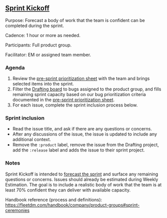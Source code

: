 ## [Sprint Kickoff](https://fleetdm.com/handbook/company/product-groups#sprint-ceremonies) 

Purpose: Forecast a body of work that the team is confident can be completed during the sprint.

Cadence: 1 hour or more as needed.

Participants: Full product group.

Facilitator: EM or assigned team member.

### Agenda
1. Review the [pre-sprint prioritization sheet](https://docs.google.com/spreadsheets/d/1DlSiRv0HVT2ANuBb08knEg_GCCAMEzE1RlKevGCFA20/edit?usp=sharing) with the team and brings selected items into the sprint.
2. Filter the [Drafting board](https://github.com/orgs/fleetdm/projects/67) to bugs assigned to the product group, and fills remaining sprint capacity based on our bug prioritization criteria documented in the [pre-sprint prioritization sheet](https://docs.google.com/spreadsheets/d/1DlSiRv0HVT2ANuBb08knEg_GCCAMEzE1RlKevGCFA20/edit?usp=sharing).
3. For each issue, complete the sprint inclusion process below.

### Sprint inclusion 
- Read the issue title, and ask if there are any questions or concerns.
- After any discussions of the issue, the issue is updated to include any additional context. 
- Remove the `:product` label, remove the issue from the Drafting project, add the `:release` label and adds the issue to their sprint project.

### Notes
Sprint Kickoff is intended to [forecast the sprint](https://www.scrum.org/resources/commitment-vs-forecast) and surface any remaining questions or concerns. Issues should already be estimated during Weekly Estimation. The goal is to include a realistic body of work that the team is at least 70% confident they can deliver with available capacity.

Handbook reference (process and definitions): https://fleetdm.com/handbook/company/product-groups#sprint-ceremonies